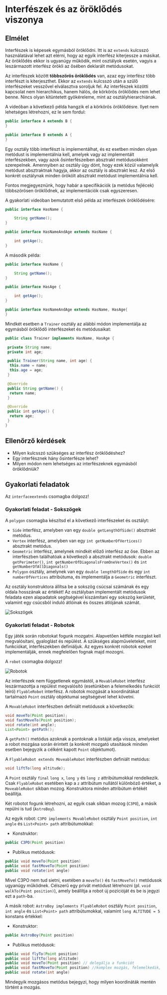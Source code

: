 # Interfészek és az öröklődés viszonya

## Elmélet

Interfészek is képesek egymásból öröklődni. Itt is az `extends` kulcsszó használatával lehet azt elérni, 
hogy az egyik interfész kiterjessze a másikat. Az öröklődés ekkor is ugyanúgy működik, mint osztályok esetén, 
vagyis a leszármazott interfész örökli az ősében deklarált metódusokat.

Az interfészek között **többszörös öröklődés** van, azaz egy interfész több interfészt is kiterjeszthet. Ekkor 
az `extends` kulcsszó után a szülő interfészeket vesszővel elválasztva soroljuk fel. Az interfészek közötti 
kapcsolat nem hierarchikus, hanem hálós, de körkörös öröklődés nem lehet benne. Nincs olyan kitüntetett 
gyökéreleme, mint az osztályhierarchiának.

A videóban a következő példa hangzik el a körkörös öröklődésre. Ilyet nem lehetséges létrehozni, ez le sem fordul:

```java
public interface A extends B {
}
```

```java
public interface B extends A {
}
```

Egy osztály több interfészt is implementálhat, és ez esetben minden olyan metódust is implementálnia kell, amelyek 
vagy az implementált interfészekben, vagy azok ősinterfészeiben absztrakt metódusokként szerepelnek.
Amennyiben az osztály úgy dönt, hogy ezek közül valamelyik metódust absztraktnak hagyja, akkor az osztály is 
absztrakt lesz. Az első konkrét osztálynak minden örökölt absztrakt metódust implementálnia kell.

Fontos megjegyeznünk, hogy habár a specifikációk (a metódus fejlécek) többszörösen öröklődnek, 
az implementációk csak egyszeresen.

A gyakorlati videóban bemutatott első példa az interfészek öröklődésére:

```java
public interface HasName {

    String getName();
}

public interface HasNameAndAge extends HasName {

    int getAge();
}
```

A második példa:

```java
public interface HasName {

    String getName();
}

public interface HasAge {

    int getAge();
}

public interface HasNameAndAge extends HasName, HasAge{
}
```

Mindkét esetben a `Trainer` osztály az alábbi módon implementálja az egymásból öröklődő 
interfészeket és metódusaikat:

```java
public class Trainer implements HasName, HasAge {

 private String name;
 private int age;

 public Trainer(String name, int age) {
  this.name = name;
  this.age = age;
 }

 @Override
 public String getName() {
  return name;
 }

 @Override
 public int getAge() {
  return age;
 }
}
```

## Ellenőrző kérdések

* Milyen kulcsszó szükséges az interfész öröklődéshez?
* Egy interfésznek hány ősinterfésze lehet?
* Milyen módon nem lehetséges az interfészeknek egymásból öröklődniük?

## Gyakorlati feladatok

Az `interfaceextends` csomagba dolgozz!

### Gyakorlati feladat - Sokszögek

A `polygon` csomagba készítsd el a következő interfészeket és osztályt:

* `Side` interfész, amelyben van egy `double getLengthOfSide()` absztrakt metódus.
* `Vertex` interfész, amelyben van egy `int getNumberOfVertices()` absztrakt metódus.
* `Geometric` interfész, amelynek mindkét előző interfész az őse. Ebben az interfészben találhatóak a következő a
  absztrakt metódusok: `double getPerimeter()`, `int getNumberOfDiagonalsFromOneVertex()` és `int getNumberOfAllDiagonals()`
* `Polygon` osztály, amelynek van egy `double lengthOfSide` és egy `int numberOfVertices` attribútuma, és 
  implementálja a `Geometric` interfészt.
  
Az osztály konstruktora állítsa be a sokszög csúcsai számának és egy oldala hosszának az értékét! Az osztályban 
implementált metódusok feladata ezen alapadatok segítségével kiszámítani egy sokszög kerületét, valamint egy csúcsból 
induló átlóinak és összes átlójának számát.

![Sokszögek](images/polygon.png)

### Gyakorlati feladat - Robotok

Egy játék során robotokat fogunk mozgatni. Alapvetően kétféle mozgást kell megvalósítani, gyaloglást és repülést.
A szükséges alapműveleteket, mint funkciókat, interfészekben definiáljuk. Az egyes konkrét robotok ezeket implementálják,
ennek megfelelően fognak majd mozogni.

A `robot` csomagba dolgozz!

![Robotok](images/robots.png)

Az interfészek nem függetlenek egymástól, a `MovableRobot` interfész leszármazottja a repülést megvalósító
(esetünkben a felemelkedés funkciót leíró) `FlyableRobot` interfész. A robotok mozgását a koordinátákat
tartalmazó `Point` osztály objektumai segítségével lehet követni.

A `MovableRobot` interfészben definiált metódusok a következők:

```java
void moveTo(Point position);
void fastMoveTo(Point position);
void rotate(int angle);
List<Point> getPath();
```

A `getPath()` metódus azoknak a pontoknak a listáját adja vissza, amelyeket a robot mozgása során érintett
(a konkrét mozgató utasítások minden esetben bejegyzik a célként kapott `Point` objektumot).

A `FlyableRobot extends MoveableRobot` interfészben definiált metódus:

```java
void liftTo(long altitude);
```

A `Point` osztály `final` `long x`, `long y` és `long z` attribútumokkal rendelkezik. Csak `FlyableRobot` esetében kap
a `z` attribútum nullától különböző értéket, a `MoveableRobot` síkban mozog. Konstruktora minden attribútum értékét 
beállítja.

Két robotot fogunk létrehozni, az egyik csak síkban mozog (`C3PO`), a másik repülni is tud (`AstroBoy`).

Az egyik robot: `C3PO implements MovableRobot` osztály  `Point position`, `int angle` és `List<Point> path` attribútumokkal:

* Konstruktor:

```java
public C3PO(Point position)
```

* Publikus metódusok:

```java
public void moveTo(Point position)
public void fastMoveTo(Point position)
public void rotate(int angle)
```

Mivel C3PO nem tud sietni, esetében a `moveTo()` és `fastMoveTo()` metódusok ugyanúgy működnek. Célszerű egy privát
metódust létrehozni (pl. `void walkTo(Point position)`), amely beállítja a robot új pozícióját és be is jegyzi ezt a `path`-ba.  

A másik robot: `AstroBoy implements FlyableRobot` osztály  `Point position`, `int angle` és `List<Point> path` attribútumokkal, 
valamint `long ALTITUDE = 5` konstans értékkel:

* Konstruktor:

```java
public AstroBoy(Point position)
```

* Publikus metódusok:

```java
public void flyTo(Point position)
public void liftTo(long altitude)
public void moveTo(Point position) // delegálja a funkciót
public void fastMoveTo(Point position) //komplex mozgás, felemelkedik, elrepül a célpont fölé, majd leereszkedik
public void rotate(int angle)  
```

Mindegyik mozgásos metódus bejegyzi, hogy milyen koordináták mentén történt a mozgás.

<!-- [rating feedback=java-interfaceextends-robotok] -->

